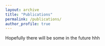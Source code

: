 ```yaml
---
layout: archive
title: "Publications"
permalink: /publications/
author_profile: true
---
```


Hopefully there will be some in the future hhh
